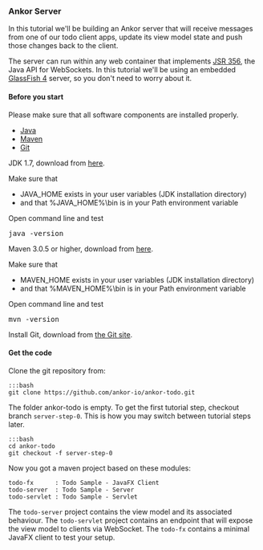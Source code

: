 ### Ankor Server

In this tutorial we'll be building an Ankor server that will receive messages from one of our
todo client apps, update its view model state and push those changes back to the client.

The server can run within any web container that implements [JSR 356][1], the Java API for WebSockets.
In this tutorial we'll be using an embedded [GlassFish 4][2] server, so you don't need to worry about it.

#### Before you start

Please make sure that all software components are installed properly.

<div class="tabbable ">
    <ul class="nav nav-tabs">
        <li class="active"><a href="#tab1" data-toggle="tab">Java</a></li>
        <li><a href="#tab2" data-toggle="tab">Maven</a></li>
        <li><a href="#tab3" data-toggle="tab">Git</a></li>
    </ul>
    <div class="tab-content">
        <div class="tab-pane active" id="tab1">
            <p>JDK 1.7, download from <a href="http://www.oracle.com/technetwork/java/javase/downloads/index.html">here</a>.</p>
            <p>Make sure that<p></p>
            <ul>
                <li>JAVA_HOME exists in your user variables (JDK installation directory)</li>
                <li>and that %JAVA_HOME%\bin is in your Path environment variable</li>
            </ul>
            <p>Open command line and test</p>
            <pre>java -version</pre>
        </div>
        <div class="tab-pane" id="tab2">
            <p>Maven 3.0.5 or higher, download from <a href="http://maven.apache.org/download.cgi">here</a>.</p>
            <p>Make sure that<p></p>
            <ul>
                <li>MAVEN_HOME exists in your user variables (JDK installation directory)</li>
                <li>and that %MAVEN_HOME%\bin is in your Path environment variable</li>
            </ul>
            <p>Open command line and test</p>
            <pre>mvn -version</pre>
        </div>
        <div class="tab-pane" id="tab3">
            <p>Install Git, download from <a href="http://git-scm.com/download">the Git site</a>.</p>
        </div>
    </div>
</div>

#### Get the code

Clone the git repository from:

    :::bash
    git clone https://github.com/ankor-io/ankor-todo.git

The folder ankor-todo is empty. To get the first tutorial step, checkout branch `server-step-0`.
This is how you may switch between tutorial steps later.

    :::bash
    cd ankor-todo
    git checkout -f server-step-0

Now you got a maven project based on these modules:

    todo-fx      : Todo Sample - JavaFX Client
    todo-server  : Todo Sample - Server
    todo-servlet : Todo Sample - Servlet

The `todo-server` project contains the view model and its associated behaviour.
The `todo-servlet` project contains an endpoint that will expose the view model to clients via WebSocket.
The `todo-fx` contains a minimal JavaFX client to test your setup.

[1]: http://www.oracle.com/technetwork/articles/java/jsr356-1937161.html
[2]: https://glassfish.java.net/
